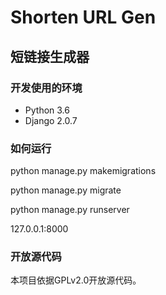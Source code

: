 # Shorten URL Gen
## 短链接生成器

### 开发使用的环境
* Python 3.6
* Django 2.0.7

### 如何运行
python manage.py makemigrations

python manage.py migrate

python manage.py runserver

127.0.0.1:8000

### 开放源代码
本项目依据GPLv2.0开放源代码。
